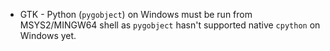 - GTK - Python (`pygobject`) on Windows must be run from MSYS2/MINGW64 shell as `pygobject` hasn't supported native `cpython` on Windows yet.
